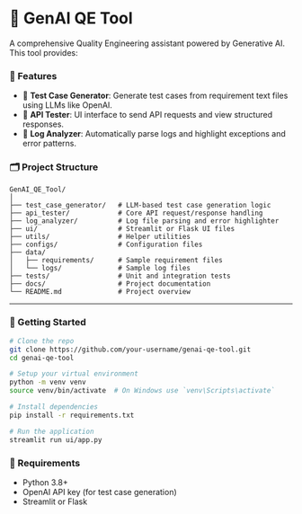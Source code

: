 # 🧠 GenAI QE Tool

A comprehensive Quality Engineering assistant powered by Generative AI. This tool provides:

### 🔹 Features

- 🧪 **Test Case Generator**: Generate test cases from requirement text files using LLMs like OpenAI.
- 🔗 **API Tester**: UI interface to send API requests and view structured responses.
- 🧾 **Log Analyzer**: Automatically parse logs and highlight exceptions and error patterns.

### 🗂️ Project Structure

```
GenAI_QE_Tool/
│
├── test_case_generator/   # LLM-based test case generation logic
├── api_tester/            # Core API request/response handling
├── log_analyzer/          # Log file parsing and error highlighter
├── ui/                    # Streamlit or Flask UI files
├── utils/                 # Helper utilities
├── configs/               # Configuration files
├── data/
│   ├── requirements/      # Sample requirement files
│   └── logs/              # Sample log files
├── tests/                 # Unit and integration tests
├── docs/                  # Project documentation
└── README.md              # Project overview
```

---

### 🚀 Getting Started

```bash
# Clone the repo
git clone https://github.com/your-username/genai-qe-tool.git
cd genai-qe-tool

# Setup your virtual environment
python -m venv venv
source venv/bin/activate  # On Windows use `venv\Scripts\activate`

# Install dependencies
pip install -r requirements.txt

# Run the application
streamlit run ui/app.py
```

### 📌 Requirements

- Python 3.8+
- OpenAI API key (for test case generation)
- Streamlit or Flask
